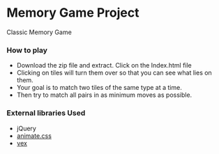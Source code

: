 # Memory Game Project

Classic Memory Game

### How to play

* Download the zip file and extract. Click on the Index.html file
* Clicking on tiles will turn them over so that you can see what lies on them. 
* Your goal is to match two tiles of the same type at a time.
* Then try to match all pairs in as minimum moves as possible.


### External libraries Used

* jQuery
* [animate.css](https://github.com/daneden/animate.css)
* [vex](http://github.hubspot.com/vex/)
